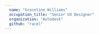 ```yaml
---
  name: "Graceline Williams"
  occupation_title: "Senior UX Designer"
  organization: "Autodesk"
  github: "racel"
---
```

